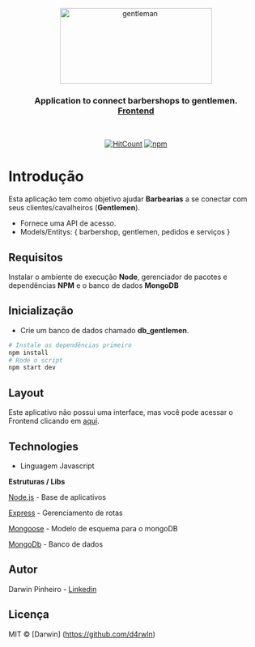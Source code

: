 <p align="center">
  <img src="https://uploaddeimagens.com.br/images/002/749/314/original/logo2.png?1593907371" height="150" width="300" alt="gentleman" />
</p>

<h3 align="center">
  Application to connect barbershops to gentlemen.<br>
  <a href="https://github.com/d4rwln/forgentlemen-mobile">Frontend</a>
</h3>

<br>

<div align="center">

[![HitCount](https://hits.dwyl.com/d4rwln/forgentlemen-backend.svg)](http://hits.dwyl.com/d4rwln/forgentlemen-backend)
[![npm](https://img.shields.io/npm/v/@unform/core.svg?color=%237159c1)]()


</div>


# Introdução

Esta aplicação tem como objetivo ajudar **Barbearias** a se conectar com seus clientes/cavalheiros (**Gentlemen**). 
- Fornece uma API de acesso.
- Models/Entitys: 
 { barbershop, gentlemen, pedidos e serviços }  

## Requisitos
Instalar o ambiente de execução **Node**, gerenciador de pacotes e dependências **NPM** e o banco de dados **MongoDB**

## Inicialização

- Crie um banco de dados chamado **db_gentlemen**.

```bash
# Instale as dependências primeiro
npm install
# Rode o script
npm start dev
 ```




## Layout


Este aplicativo não possui uma interface, mas você pode acessar o Frontend clicando em [aqui](https://github.com/d4rwln/forgentlemen-mobile).

## Technologies
- Linguagem Javascript

**Estruturas / Libs**

[Node.js](https://nodejs.org/en/) - Base de aplicativos

[Express](https://expressjs.com/) - Gerenciamento de rotas

[Mongoose](https://mongoosejs.com/) - Modelo de esquema para o mongoDB

[MongoDb](https://www.mongodb.com/) - Banco de dados

## Autor
Darwin Pinheiro - [Linkedin]()

## Licença

MIT © [Darwin] (https://github.com/d4rwln)